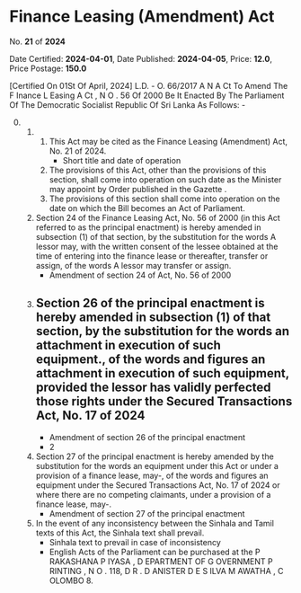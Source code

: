 # Finance  Leasing  (Amendment) Act

No. **21** of **2024**

Date Certified: **2024-04-01**, Date Published: **2024-04-05**, Price: **12.0**, Price Postage: **150.0**

[Certified On 01St Of April, 2024]
L.D. - O. 66/2017
A N  A Ct   To   Amend   The  F Inance  L Easing  A Ct , N O . 56  Of  2000
Be It Enacted By The Parliament Of The Democratic Socialist Republic Of Sri Lanka As Follows: -

0. 
    1. 
        1. This Act may be cited as the Finance Leasing (Amendment) Act, No. 21 of  2024.
            - Short title and date of operation
        2. The provisions of this Act, other than the provisions of this section, shall come into operation on such date as the Minister may appoint by Order published in the  Gazette .
        3. The provisions of this section shall come into operation on the date on which the Bill becomes an Act of Parliament.
    2. Section 24 of the Finance Leasing Act, No. 56 of 2000 (in this Act referred to as the principal enactment) is hereby amended in subsection (1) of that section, by the substitution for the words A lessor may, with the written consent of the lessee obtained at the time of entering into the finance lease or thereafter, transfer or assign, of  the words A lessor may transfer or assign.
        - Amendment of section 24 of Act, No. 56 of 2000
    3. Section 26 of the principal enactment is hereby amended in subsection (1) of that section, by the substitution for the words an attachment in execution of such equipment., of the words and figures an attachment in execution of such equipment, provided the lessor has validly perfected those rights under the Secured Transactions Act, No. 17 of  2024
        - 
        - Amendment of section 26 of the principal enactment
        - 2
    4. Section 27 of the principal enactment is hereby amended by the substitution for the words an equipment under this Act or under a provision of a finance lease, may-, of the words and figures an equipment under the Secured Transactions Act, No. 17 of 2024 or where there are no competing claimants, under a provision of a finance lease, may-.
        - Amendment of section 27 of the principal enactment
    5. In the event of any inconsistency between the Sinhala and Tamil texts of this Act, the Sinhala text shall prevail.
        - Sinhala text to prevail in case of inconsistency
        - English Acts of the Parliament can be purchased at the P RAKASHANA  P IYASA , D EPARTMENT   OF G OVERNMENT  P RINTING , N O . 118, D R . D ANISTER  D E  S ILVA  M AWATHA , C OLOMBO  8.